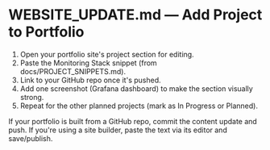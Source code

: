 # WEBSITE_UPDATE.md — Add Project to Portfolio

1) Open your portfolio site's project section for editing.
2) Paste the Monitoring Stack snippet (from docs/PROJECT_SNIPPETS.md).
3) Link to your GitHub repo once it's pushed.
4) Add one screenshot (Grafana dashboard) to make the section visually strong.
5) Repeat for the other planned projects (mark as In Progress or Planned).

If your portfolio is built from a GitHub repo, commit the content update and push.
If you're using a site builder, paste the text via its editor and save/publish.
